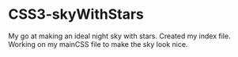 # CSS3-skyWithStars
My go at making an ideal night sky with stars.
Created my index file.
Working on my mainCSS file to make the sky look nice.
